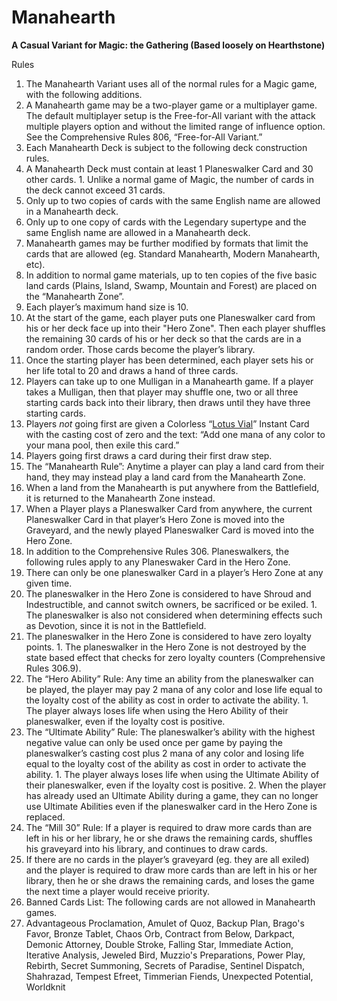 # Manahearth
**A Casual Variant for Magic: the Gathering (Based loosely on Hearthstone)**

Rules

1. The Manahearth Variant uses all of the normal rules for a Magic game, with the following additions.
2. A Manahearth game may be a two-player game or a multiplayer game. The default multiplayer setup is the Free-for-All variant with the attack multiple players option and without the limited range of influence option. See the Comprehensive Rules 806, “Free-for-All Variant.”
3. Each Manahearth Deck is subject to the following deck construction rules.
  1. A Manahearth Deck must contain at least 1 Planeswalker Card and 30 other cards.
    1. Unlike a normal game of Magic, the number of cards in the deck cannot exceed 31 cards.
  2. Only up to two copies of cards with the same English name are allowed in a Manahearth deck.
  3. Only up to one copy of cards with the Legendary supertype and the same English name are allowed in a Manahearth deck.
  4. Manahearth games may be further modified by formats that limit the cards that are allowed (eg. Standard Manahearth, Modern Manahearth, etc).
4. In addition to normal game materials, up to ten copies of the five basic land cards (Plains, Island, Swamp, Mountain and Forest) are placed on the “Manahearth Zone”.
5. Each player’s maximum hand size is 10.
6. At the start of the game, each player puts one Planeswalker card from his or her deck face up into their "Hero Zone". Then each player shuffles the remaining 30 cards of his or her deck so that the cards are in a random order. Those cards become the player’s library.
7. Once the starting player has been determined, each player sets his or her life total to 20 and draws a hand of three cards.
8. Players can take up to one Mulligan in a Manahearth game. If a player takes a Mulligan, then that player may shuffle one, two or all three starting cards back into their library, then draws until they have three starting cards.
9. Players *not* going first are given a Colorless “[Lotus Vial](./ProxyCards/LotusVial.png)” Instant Card with the casting cost of zero and the text: “Add one mana of any color to your mana pool, then exile this card.”
10. Players going first draws a card during their first draw step.
11. The “Manahearth Rule”: Anytime a player can play a land card from their hand, they may instead play a land card from the Manahearth Zone.
  1. When a land from the Manahearth is put anywhere from the Battlefield, it is returned to the Manahearth Zone instead.
12. When a Player plays a Planeswalker Card from anywhere, the current Planeswalker Card in that player’s Hero Zone is moved into the Graveyard, and the newly played Planeswalker Card is moved into the Hero Zone.
13. In addition to the Comprehensive Rules 306. Planeswalkers, the following rules apply to any Planeswaker Card in the Hero Zone.
  1. There can only be one planeswalker Card in a player’s Hero Zone at any given time.
  2. The planeswalker in the Hero Zone is considered to have Shroud and Indestructible, and cannot switch owners, be sacrificed or be exiled. 
    1. The planeswalker is also not considered when determining effects such as Devotion, since it is not in the Battlefield.
  3. The planeswalker in the Hero Zone is considered to have zero loyalty points.
    1. The planeswalker in the Hero Zone is not destroyed by the state based effect that checks for zero loyalty counters (Comprehensive Rules 306.9).
  4. The “Hero Ability” Rule: Any time an ability from the planeswalker can be played, the player may pay 2 mana of any color and lose life equal to the loyalty cost of the ability as cost in order to activate the ability.
    1. The player always loses life when using the Hero Ability of their planeswalker, even if the loyalty cost is positive.
  5. The “Ultimate Ability” Rule: The planeswalker’s ability with the highest negative value can only be used once per game by paying the planeswalker’s casting cost plus 2 mana of any color and losing life equal to the loyalty cost of the ability as cost in order to activate the ability.
    1. The player always loses life when using the Ultimate Ability of their planeswalker, even if the loyalty cost is positive.
    2. When the player has already used an Ultimate Ability during a game, they can no longer use Ultimate Abilities even if the planeswalker card in the Hero Zone is replaced.
14. The “Mill 30” Rule: If a player is required to draw more cards than are left in his or her library, he or she draws the remaining cards, shuffles his graveyard into his library, and continues to draw cards.
  1. If there are no cards in the player’s graveyard (eg. they are all exiled) and the player is required to draw more cards than are left in his or her library, then he or she draws the remaining cards, and loses the game the next time a player would receive priority.
15. Banned Cards List: The following cards are not allowed in Manahearth games.
  1. Advantageous Proclamation, Amulet of Quoz, Backup Plan, Brago's Favor, Bronze Tablet, Chaos Orb, Contract from Below, Darkpact, Demonic Attorney, Double Stroke, Falling Star, Immediate Action, Iterative Analysis, Jeweled Bird, Muzzio's Preparations, Power Play, Rebirth, Secret Summoning, Secrets of Paradise, Sentinel Dispatch, Shahrazad, Tempest Efreet, Timmerian Fiends, Unexpected Potential, Worldknit